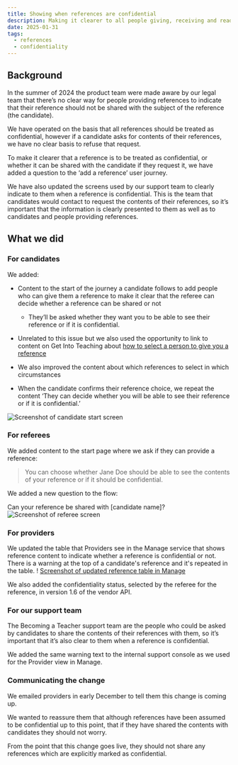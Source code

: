```yaml
---
title: Showing when references are confidential
description: Making it clearer to all people giving, receiving and reading references when they are confidential and when they can be shared with the candidate.
date: 2025-01-31
tags:
  - references
  - confidentiality
---
```


## Background
In the summer of 2024 the product team were made aware by our legal team that there’s no clear way for people providing references to indicate that their reference should not be shared with the subject of the reference (the candidate). 

We have operated on the basis that all references should be treated as confidential, however if a candidate asks for contents of their references, we have no clear basis to refuse that request. 

To make it clearer that a reference is to be treated as confidential, or whether it can be shared with the candidate if they request it, we have added a question to the ‘add a reference’ user journey. 

We have also updated the screens used by our support team to clearly indicate to them when a reference is confidential. This is the team that candidates would contact to request the contents of their references, so it’s important that the information is clearly presented to them as well as to candidates and people providing references.  

## What we did 
### For candidates 

We added: 

* Content to the start of the journey a candidate follows to add people who can give them a reference to make it clear that the referee can decide whether a reference can be shared or not  

    * They’ll be asked whether they want you to be able to see their reference or if it is confidential. 

* Unrelated to this issue but we also used the opportunity to link to content on Get Into Teaching about [how to select a person to give you a reference](https://getintoteaching.education.gov.uk/how-to-apply-for-teacher-training/teacher-training-references) 

* We also improved the content about which references to select in which circumstances 

* When the candidate confirms their reference choice, we repeat the content ‘They can decide whether you will be able to see their reference or if it is confidential.’ 

![Screenshot of candidate start screen](confidential-references-candidate-start-page.png)

### For referees 

We added content to the start page where we ask if they can provide a reference: 

> You can choose whether Jane Doe should be able to see the contents of your reference 	or if it should be confidential.  

We added a new question to the flow: 

Can your reference be shared with [candidate name]? 
![Screenshot of referee screen](confidential-references-referee.png)

### For providers 

We updated the table that Providers see in the Manage service that shows reference content to indicate whether a reference is confidential or not. There is a warning at the top of a candidate's reference and it's repeated in the table.
! [Screenshot of updated reference table in Manage](confidential-references-manage.png)

We also added the confidentiality status, selected by the referee for the reference, in version 1.6 of the vendor API.

### For our support team 

The Becoming a Teacher support team are the people who could be asked by candidates to share the contents of their references with them, so it’s important that it’s also clear to them when a reference is confidential. 

We added the same warning text to the internal support console as we used for the Provider view in Manage. 

### Communicating the change 

We emailed providers in early December to tell them this change is coming up.  

We wanted to reassure them that although references have been assumed to be confidential up to this point, that if they have shared the contents with candidates they should not worry.  

From the point that this change goes live, they should not share any references which are explicitly marked as confidential. 